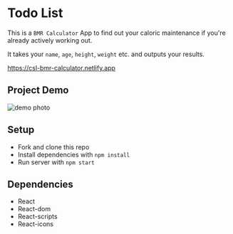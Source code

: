 # Todo List

This is a `BMR Calculator` App to find out your caloric maintenance if you're already actively working out. 

It takes your `name`, `age`, `height`, `weight` etc. and outputs your results.

https://csl-bmr-calculator.netlify.app

## Project Demo

![demo photo](https://user-images.githubusercontent.com/93356900/233871304-f28e2f7b-d4d7-47e4-9a16-ad68a2c82903.jpeg)

## Setup
- Fork and clone this repo
- Install dependencies with `npm install`
- Run server with `npm start`


## Dependencies 
- React
- React-dom
- React-scripts
- React-icons
